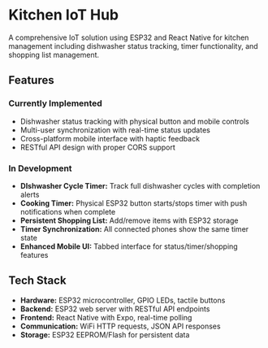 # Kitchen IoT Hub

A comprehensive IoT solution using ESP32 and React Native for kitchen management including dishwasher status tracking, timer functionality, and shopping list management.

## Features

### Currently Implemented
- Dishwasher status tracking with physical button and mobile controls
- Multi-user synchronization with real-time status updates
- Cross-platform mobile interface with haptic feedback
- RESTful API design with proper CORS support

### In Development
- **DIshwasher Cycle Timer:** Track full dishwasher cycles with completion alerts
- **Cooking Timer:** Physical ESP32 button starts/stops timer with push notifications when complete
- **Persistent Shopping List:** Add/remove items with ESP32 storage
- **Timer Synchronization:** All connected phones show the same timer state
- **Enhanced Mobile UI:** Tabbed interface for status/timer/shopping features

## Tech Stack
- **Hardware:** ESP32 microcontroller, GPIO LEDs, tactile buttons
- **Backend:** ESP32 web server with RESTful API endpoints
- **Frontend:** React Native with Expo, real-time polling
- **Communication:** WiFi HTTP requests, JSON API responses
- **Storage:** ESP32 EEPROM/Flash for persistent data

